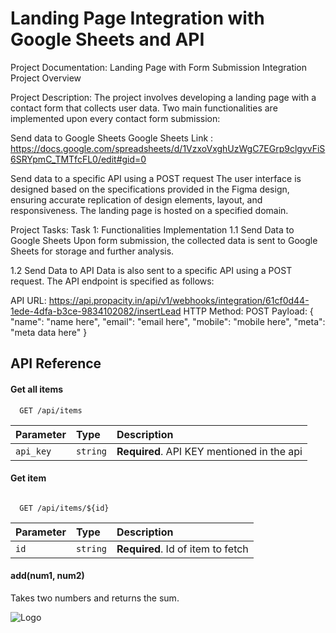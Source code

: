 
# Landing Page Integration with Google Sheets and API

Project Documentation: Landing Page with Form Submission Integration
Project Overview

Project Description:
The project involves developing a landing page with a contact form that collects user data. Two main functionalities are implemented upon every contact form submission:

Send data to Google Sheets
Google Sheets Link : https://docs.google.com/spreadsheets/d/1VzxoVxghUzWgC7EGrp9clgyvFiS6SRYpmC_TMTfcFL0/edit#gid=0

Send data to a specific API using a POST request
The user interface is designed based on the specifications provided in the Figma design, ensuring accurate replication of design elements, layout, and responsiveness. The landing page is hosted on a specified domain.

Project Tasks:
Task 1: Functionalities Implementation
1.1 Send Data to Google Sheets
Upon form submission, the collected data is sent to Google Sheets for storage and further analysis.

1.2 Send Data to API
Data is also sent to a specific API using a POST request. The API endpoint is specified as follows:

API URL: https://api.propacity.in/api/v1/webhooks/integration/61cf0d44-1ede-4dfa-b3ce-9834102082/insertLead
HTTP Method: POST
Payload:
{
    "name": "name here",
    "email": "email here",
    "mobile": "mobile here",
    "meta": "meta data here"
}




## API Reference

#### Get all items

```http
  GET /api/items
```

| Parameter | Type     | Description                |
| :-------- | :------- | :------------------------- |
| `api_key` | `string` | **Required**. API KEY mentioned in the api |

#### Get item

```https://api.propacity.in/api/v1/webhooks/integration/61cf0d44-1ede-4dfa-b3ce-9834102082/insertLead 

  GET /api/items/${id}
```

| Parameter | Type     | Description                       |
| :-------- | :------- | :-------------------------------- |
| `id`      | `string` | **Required**. Id of item to fetch |

#### add(num1, num2)

Takes two numbers and returns the sum.


![Logo](https://images.yourstory.com/cs/images/companies/ca719727ad28-PropacityLogo-1628244913456.jpg)

